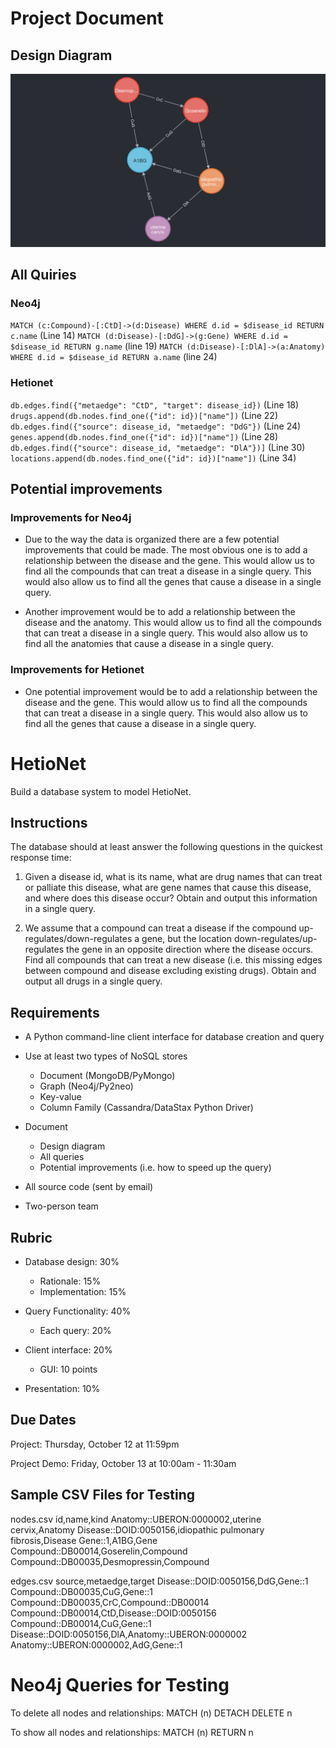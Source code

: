 # Project Document

## Design Diagram

![Design Diagram](<images/Screenshot 2023-10-11 at 5.16.24 PM.png>)

## All Quiries

### Neo4j

`MATCH (c:Compound)-[:CtD]->(d:Disease) WHERE d.id = $disease_id RETURN c.name` (Line 14)
`MATCH (d:Disease)-[:DdG]->(g:Gene) WHERE d.id = $disease_id RETURN g.name` (line 19)
`MATCH (d:Disease)-[:DlA]->(a:Anatomy) WHERE d.id = $disease_id RETURN a.name` (line 24)

### Hetionet

`db.edges.find({"metaedge": "CtD", "target": disease_id})` (Line 18)
`drugs.append(db.nodes.find_one({"id": id})["name"])` (Line 22)
`db.edges.find({"source": disease_id, "metaedge": "DdG"})` (Line 24)
`genes.append(db.nodes.find_one({"id": id})["name"])` (Line 28)
`db.edges.find({"source": disease_id, "metaedge": "DlA"})]` (Line 30)
`locations.append(db.nodes.find_one({"id": id})["name"])` (Line 34)

## Potential improvements

### Improvements for Neo4j

- Due to the way the data is organized there are a few potential improvements that could be made. The most obvious one is to add a relationship between the disease and the gene. This would allow us to find all the compounds that can treat a disease in a single query. This would also allow us to find all the genes that cause a disease in a single query.

- Another improvement would be to add a relationship between the disease and the anatomy. This would allow us to find all the compounds that can treat a disease in a single query. This would also allow us to find all the anatomies that cause a disease in a single query.

### Improvements for Hetionet

- One potential improvement would be to add a relationship between the disease and the gene. This would allow us to find all the compounds that can treat a disease in a single query. This would also allow us to find all the genes that cause a disease in a single query.

# HetioNet

Build a database system to model HetioNet.

## Instructions

The database should at least answer the following questions in the quickest response time:

1. Given a disease id, what is its name, what are drug names that can treat or palliate this disease, what are gene names that cause this disease, and where does this disease occur? Obtain and output this information in a single query.

2. We assume that a compound can treat a disease if the compound up-regulates/down-regulates a gene, but the location down-regulates/up-regulates the gene in an opposite direction where the disease occurs. Find all compounds that can treat a new disease (i.e. this missing edges between compound and disease excluding existing drugs). Obtain and output all drugs in a single query.

## Requirements

- A Python command-line client interface for database creation and query

- Use at least two types of NoSQL stores

  - Document (MongoDB/PyMongo)
  - Graph (Neo4j/Py2neo)
  - Key-value
  - Column Family (Cassandra/DataStax Python Driver)

- Document

  - Design diagram
  - All queries
  - Potential improvements (i.e. how to speed up the query)

- All source code (sent by email)

- Two-person team

## Rubric

- Database design: 30%

  - Rationale: 15%
  - Implementation: 15%

- Query Functionality: 40%

  - Each query: 20%

- Client interface: 20%

  - GUI: 10 points

- Presentation: 10%

## Due Dates

Project: Thursday, October 12 at 11:59pm

Project Demo: Friday, October 13 at 10:00am - 11:30am

## Sample CSV Files for Testing

nodes.csv
id,name,kind
Anatomy::UBERON:0000002,uterine cervix,Anatomy
Disease::DOID:0050156,idiopathic pulmonary fibrosis,Disease
Gene::1,A1BG,Gene
Compound::DB00014,Goserelin,Compound
Compound::DB00035,Desmopressin,Compound

edges.csv
source,metaedge,target
Disease::DOID:0050156,DdG,Gene::1
Compound::DB00035,CuG,Gene::1
Compound::DB00035,CrC,Compound::DB00014
Compound::DB00014,CtD,Disease::DOID:0050156
Compound::DB00014,CuG,Gene::1
Disease::DOID:0050156,DlA,Anatomy::UBERON:0000002
Anatomy::UBERON:0000002,AdG,Gene::1

# Neo4j Queries for Testing

To delete all nodes and relationships:
MATCH (n)
DETACH DELETE n

To show all nodes and relationships:
MATCH (n)
RETURN n
